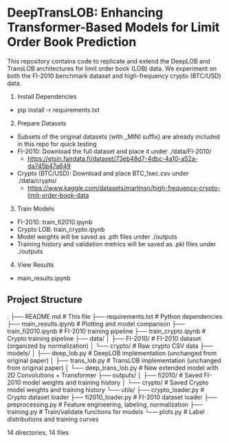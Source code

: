 # DeepTransLOB: Enhancing Transformer-Based Models for Limit Order Book Prediction
This repository contains code to replicate and extend the DeepLOB and TransLOB architectures for limit order book (LOB) data. We experiment on both the FI-2010 benchmark dataset and high-frequency crypto (BTC/USD) data.

1. Install Dependencies
- pip install -r requirements.txt

2. Prepare Datasets
- Subsets of the original datasets (with _MINI suffix) are already included in this repo for quick testing
- FI-2010: Download the full dataset and place it under ./data/FI-2010/
    - https://etsin.fairdata.fi/dataset/73eb48d7-4dbc-4a10-a52a-da745b47a649
- Crypto (BTC/USD): Download and place BTC_1sec.csv under ./data/crypto/
    - https://www.kaggle.com/datasets/martinsn/high-frequency-crypto-limit-order-book-data

3. Train Models
- FI-2010: train_fi2010.ipynb
- Crypto LOB: train_crypto.ipynb
- Model weights will be saved as .pth files under ./outputs
- Training history and validation metrics will be saved as .pkl files under ./outputs

4. View Results
- main_results.ipynb


## Project Structure
.
├── README.md                  # This file
├── requirements.txt           # Python dependencies
├── main_results.ipynb         # Plotting and model comparison
├── train_fi2010.ipynb         # FI-2010 training pipeline
├── train_crypto.ipynb         # Crypto training pipeline
├── data/
│   ├── FI-2010/               # FI-2010 dataset (organized by normalization)
│   └── crypto/                # Raw crypto CSV data
├── models/
│   ├── deep_lob.py            # DeepLOB implementation (unchanged from original paper)
│   ├── trans_lob.py           # TransLOB implementation (unchanged from original paper)
│   └── deep_trans_lob.py      # New extended model with 2D Convolutions + Transformer
├── outputs/
│   ├── fi2010/                # Saved FI-2010 model weights and training history
│   └── crypto/                # Saved Crypto model weights and training history
└── utils/
    ├── crypto_loader.py       # Crypto dataset loader
    ├── fi2010_loader.py       # FI-2010 dataset loader
    ├── preprocessing.py       # Feature engineering, labeling, normalization
    ├── training.py            # Train/validate functions for models
    └── plots.py               # Label distributions and training curves
    
14 directories, 14 files
